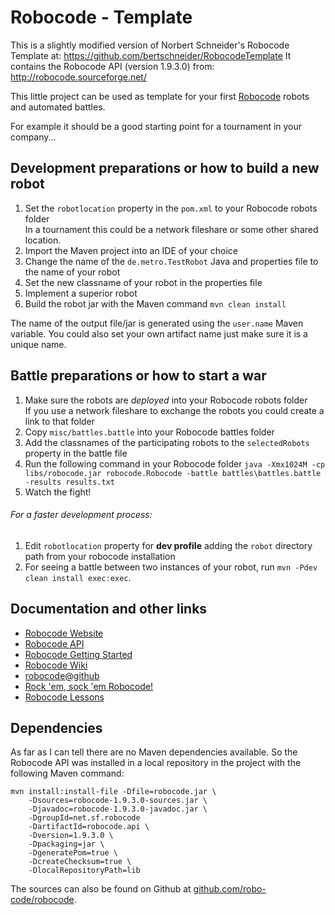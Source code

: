 Robocode - Template
====
This is a slightly modified version of Norbert Schneider's Robocode Template at: https://github.com/bertschneider/RobocodeTemplate
It contains the Robocode API (version 1.9.3.0) from: http://robocode.sourceforge.net/

This little project can be used as template for your first [Robocode](http://robocode.sourceforge.net/) robots and automated battles.

For example it should be a good starting point for a tournament in your company...

Development preparations or how to build a new robot
----

1. Set the `robotlocation` property in the `pom.xml` to your Robocode robots folder<br>
   In a tournament this could be a network fileshare or some other shared location.
2. Import the Maven project into an IDE of your choice
3. Change the name of the `de.metro.TestRobot` Java and properties file to the name of your robot
4. Set the new classname of your robot in the properties file
5. Implement a superior robot
6. Build the robot jar with the Maven command `mvn clean install`

The name of the output file/jar is generated using the `user.name` Maven variable.
You could also set your own artifact name just make sure it is a unique name.

Battle preparations or how to start a war
----

1. Make sure the robots are _deployed_ into your Robocode robots folder<br>
   If you use a network fileshare to exchange the robots you could create a link to that folder
2. Copy `misc/battles.battle` into your Robocode battles folder
3. Add the classnames of the participating robots to the `selectedRobots` property in the battle file
4. Run the following command in your Robocode folder
   `java -Xmx1024M -cp libs/robocode.jar robocode.Robocode -battle battles\battles.battle -results results.txt`
5. Watch the fight!
###### For a faster development process:
1. Edit `robotlocation` property for **dev profile** adding the `robot` directory path from your robocode installation
2. For seeing a battle between two instances of your robot, run `mvn -Pdev clean install exec:exec`.



Documentation and other links
----

* [Robocode Website](ttp://robocode.sourceforge.net/)
* [Robocode API](http://robocode.sourceforge.net/docs/robocode/)
* [Robocode Getting Started](http://robowiki.net/wiki/Robocode_Basics)
* [Robocode Wiki](http://robowiki.net/wiki/Main_Page)
* [robocode@github](https://github.com/robo-code/robocode)
* [Rock 'em, sock 'em Robocode!](http://www.ibm.com/developerworks/java/library/j-robocode/index.html)
* [Robocode Lessons](http://mark.random-article.com/weber/java/robocode/)

Dependencies
----
As far as I can tell there are no Maven dependencies available. So the Robocode API was installed in a local repository in the project with the following Maven command:

    mvn install:install-file -Dfile=robocode.jar \
        -Dsources=robocode-1.9.3.0-sources.jar \
        -Djavadoc=robocode-1.9.3.0-javadoc.jar \
        -DgroupId=net.sf.robocode
        -DartifactId=robocode.api \
        -Dversion=1.9.3.0 \
        -Dpackaging=jar \
        -DgeneratePom=true \
        -DcreateChecksum=true \
        -DlocalRepositoryPath=lib

The sources can also be found on Github at [github.com/robo-code/robocode](https://github.com/robo-code/robocode).
